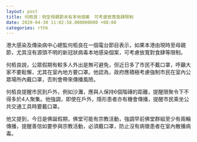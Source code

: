 ```yaml
---
layout: post
title: 何栢良：倘至母親節未有本地個案　可考慮放寬食肆限制
date: 2020-04-30 11:02:58.000000000 +08:00
categories: rthk
---
```


港大感染及傳染病中心總監何栢良在一個電台節目表示，如果本港由現時至母親節，尤其沒有源頭不明的新冠狀病毒本地感染個案，可考慮放寬對食肆等限制。

何栢良說，公眾假期有較多人外出是無可避免，但近日多了市民不戴口罩，呼籲大家不要鬆懈，尤其在室內地方要口罩。他認為，政府應積極考慮強制市民在室內公眾場所內戴口罩，否則會帶來傳播風險。

何栢良提醒市民到戶外，例如沙灘，應與人保持6個階磚的距離，提醒限聚令下不得多於4人聚集。他強調，即使在戶外，隱形患者亦有機會傳播，提醒市民乘坐公共交通工具時要戴口罩。

他又提到，今日是佛誕假期，佛堂可能有宗教活動，強調早前佛堂群組至少有兩輪傳播，提醒善信如要參與宗教活動，必須戴口罩，防止沒有病徵患者在室內散播病毒。
